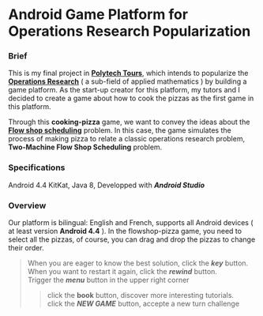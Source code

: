 # Android Game Platform for Operations Research Popularization

### Brief
This is my final project in **[Polytech Tours](https://polytech.univ-tours.fr)**, which intends to popularize the **[Operations Research](https://en.wikipedia.org/wiki/Operations_research)** ( a sub-field of applied mathematics ) by building a game platform. As the start-up creator for this platform, my tutors and I decided to create a game about how to cook the pizzas as the first game in this platform.

Through this **cooking-pizza** game, we want to convey the ideas about the **[Flow shop scheduling](https://en.wikipedia.org/wiki/Flow_shop_scheduling)** problem. In this case, the game simulates the process of making pizza to relate a classic operations research problem, **Two-Machine Flow Shop Scheduling** problem. 

### Specifications
Android 4.4 KitKat, Java 8, Developped with ***Android Studio***

### Overview
Our platform is bilingual: English and French, supports all Android devices ( at least version **Android 4.4** ). 
In the flowshop-pizza game, you need to select all the pizzas, of course, you can drag and drop the pizzas to change their order. 
> When you are eager to know the best solution, click the ***key*** button. <br>
> When you want to restart it again, click the ***rewind*** button. <br>
> Trigger the ***menu*** button in the upper right corner <br>
> > click the **book** button, discover more interesting tutorials. <br>
> > click the ***NEW GAME*** button, accepte a new turn challenge <br>

